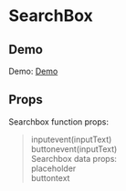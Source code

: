 # SearchBox
## Demo
Demo: <a href="https://yutpatech.github.io/SearchBox/">Demo</a><br>
## Props
Searchbox function props: <br>
> inputevent(inputText)<br>
> buttonevent(inputText)<br>
Searchbox data props: <br>
> placeholder <br>
> buttontext
